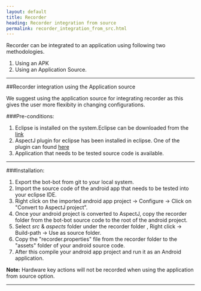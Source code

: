 ```yaml
---
layout: default
title: Recorder
heading: Recorder integration from source
permalink: recorder_integration_from_src.html
---
```

Recorder can be integrated to an application using following two methodologies.

1. Using an APK
2. Using an Application Source.

----------------

##Recorder integration using the Application source

We suggest using the application source for integrating recorder as this gives the user more flexibity in changing configurations.


###Pre-conditions:

	  	
1. Eclipse is installed on the system.Eclipse can be downloaded from the [link](http://www.eclipse.org/downloads/)
2. AspectJ plugin for eclipse has been installed in eclipse. One of the plugin can found [here](http://www.eclipse.org/ajdt/)
3. Application that needs to be tested source code is available.

-----------
###Installation:

1. Export the bot-bot from git to your local system.
2. Import the source code of the android app that needs to be tested into your eclipse IDE.
3. Right click on the imported android app project -> Configure -> Click on "Convert to AspectJ project".
4. Once your android project is converted to AspectJ, copy the recorder folder from the bot-bot source code to the root of the android project.
5. Select *src* & *aspects* folder under the recorder folder , Right click -> Build-path -> Use as source folder.
6. Copy the "recorder.properties" file from the recorder folder to the "assets" folder of your android source code.
6. After this compile your android app project and run it as an Android application.

**Note:** Hardware key actions will not be recorded when using the application from source option.

----------

